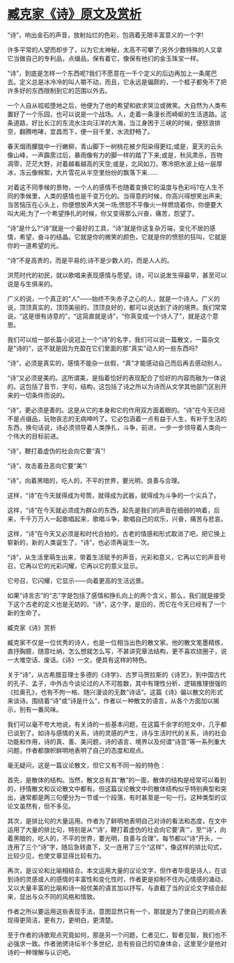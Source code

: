 # [臧克家《诗》原文及赏析](https://www.vrrw.net/wx/8920.html)

“诗”，响出金石的声音，放射灿烂的色彩，包涵着无限丰富意义的一个字!

许多平常的人望而却步了，以为它太神秘，太高不可攀了;另外少数特殊的人又拿它当做自己的专利品，点缀品，保有着它，像保有他们的金玉珠宝一样。

“诗”，到底是怎样一个东西呢?我们不愿意在一千个定义的后边再加上一条尾巴去。定义总是冰冷冷的叫人嚼不动，而且，它永远是偏颇的，一个框子都免不了把许多好的东西限制到它的范围以外去。

一个人自从呱呱堕地之后，他便为了他的希望和欲求哭泣或微笑。大自然为人类布置好了一个乐园，也可以说是一个战场。人，走着一条漫长而崎岖的生活道路。这条道路，好比长江的东流水注向汪洋的大海，当江身困于三峡的时候，便怒浪排空，翻腾咆哮，宜昌而下，便一目千里，水流舒畅了。



春天烟雨朦胧中一行嫩柳，青山脚下一树桃花被夕阳染得更红;或是，夏天的云头像山峰，一声霹雳过后，暴雨像有力的脚一样的踏了下来;或是，秋风肃杀，百物凋零，茫茫大野，对着越看越高的天空;或是，北风如刀，寒冷把水波上结一层厚冰，冻云像棉絮，大片雪花从半空里纷纷的飘落下来……

对着这不同季候的景物，一个人的感情不也随着变换它的温度与色彩吗?在人生不同的季候里，人类的感情也是千变万化的。当得意的时候，你高兴得想笑出声来;当苦恼压在心头上，你便想放声大哭一场;愤怒不平像火一样燃烧着你，你便要大叫大闹;为了一个希望挣扎的时候，你又变得那么兴奋，痛苦，怨望了。

“诗”是什么?“诗”就是一个最好的工具，“诗”就是你这复杂万端，变化不居的感情，希望，奋斗的结晶。它就是你的微笑的颜色，它就是你的愤怒的狂叫，它就是你的一道希望的光。

“诗”不是高贵的，而是平易的;诗不是少数人的，而是人人的。

洪荒时代的初民，就以歌唱来表现感情与愿望。诗，可以说发生得最早，甚至可以说是与生俱来的。

广义的说，一个真正的“人”——始终不失赤子之心的人，就是一个诗人。广义的说，顶顶真实的，顶顶美丽的，顶顶良好的，都可以说达到了诗的境界。我们常常说，“这是很有诗意的”，“这简直就是诗”，“你真变成一个诗人了”，就是这个意思。

我们可以给一部长篇小说冠上一个“诗”的名字，我们可以说一篇散文，一篇杂文是“诗的”，这不就是因为充盈在它们里面的那“真实”动人的一些东西吗?

“诗”，必须是真实的，感情不能杂一丝假，“真”才能感动自己而后再去感动别人。

“诗”又必须是美的。这所谓美，是指着恰好的表现配合了恰好的内容而融为一体说的。这包括了音节，字句，结构，这包括了诗之所以为诗而从文学其他部门区别开来的一切条件而说的。

“诗”，更必须是善的。这是从它的本身和它的作用双方面着眼的。“诗”在今天已经不是点缀品，玩物丧志的无病呻吟了。它必包涵着一点有益于人生，有补于生活的东西，换句话说，诗必须领导着人类挣扎，斗争，前进，一步一步领导着人类向一个伟大的目标前进。

“诗”，鞭打着虚伪的社会向它要“真”!

“诗”，攻击着丑恶向它要“美”!

“诗”，向着黑暗的，吃人的，不平的世界，要光明，良善与合理。

这样，“诗”在今天就得成为号筒，就得成为武器，就得成为斗争的一个尖兵了。

这样，“诗”在今天就必须成为群众的东西，起先是我们的声音在细弱的响着，后来，千千万万人一起歌唱起来，歌唱斗争，歌唱自己的欢乐，兴奋，痛苦与悲哀。

这样，“诗”在今天又必须是和时代合拍的。古老的情感和形式取消了吧，把它换上崭新的，新的人类诞生了，“诗”，也必须再诞生一次。

“诗”，从生活里萌生出来，带着生活赋予的声音，光彩和意义，它再以它的声音号召，它再以它的光彩闪耀，它再以它的意义显示。

它号召，它闪耀，它显示——向着更高的生活远景。

如果“诗言志”的“志”字是包括了感情和挣扎向上的两个含义，那么，我们就是接受下这个古老的定义也是无妨的。“诗”，这个字，是旧的，而它在今天已经有了一个新的生命了。

臧克家《诗》赏析

臧克家不仅是一位优秀的诗人，也是一位相当出色的散文家。他的散文笔墨精练，直抒胸臆，随意吐纳，怎么想就怎么写，不甚讲究章法结构，更不喜欢绕圈子，说一大堆空话、废话。《诗》一文，便具有这样的特色。

关于“诗”，从古希腊亚理士多德的《诗学》、古罗马贺拉斯的《诗艺》，到中国古代的孔子、孟子，中外古今谈论过的人不可胜数，其中有理性分析、逻辑推理很强的《拉奥孔》，也有不拘一格、随兴漫谈的无数“诗话”。这篇《诗》偏以散文的形式来谈诗。围绕着“诗”或“诗是什么”，作者以一种散文的语言，从各个方面加以揭示，别有一番风味。

我们可以毫不夸大地说，有关诗的一些基本问题，在这篇千余字的短文中，几乎都已谈到了。如诗与感情的关系，诗的灵感的产生，诗与生活时代的关系，诗的社会功能和作用，诗的真、善、美问题，诗的语言、境界以及何谓“诗意”等一系列重大问题，作者都旗帜鲜明地表明了自己的态度和观点。

毫无疑问，这是一篇议论散文，但它又有不同一般的特色：

首先，是散体的结构。当然，散文总有其“散”的一面，散体的结构是经常可以看到的，抒情散文和议论散文中都有。但这篇议论散文中的散体结构似乎特别典型和突出，通常都是两三句便分为一节或一个段落，有时甚至是一句一行。这种类型的议论文虽然有，但不多见。

其次，是排比句的大量运用。作者为了鲜明地表明自己对诗的看法和态度，在文中运用了大量的排比句，特别是从“‘诗’，鞭打着虚伪的社会向它要‘真’”，至“‘诗’，向着黑暗的，吃人的，不平的世界，要光明，良善与合理”。每节都以“诗”开头，一连用了三个“诗”字，随后急转直下，又一连用了三个“这样”，像这样的排比句式，比较少见，也使文章显得比较有力。

再次，是议论和比喻相结合。本文运用大量的议论文字，但作者毕竟是诗人，在谈到诗的灵感或人的感情的丰富性和变化性时，作者更是抑制不住内心情感的涌动，又以大量丰富的比喻和诗一般优美的语言加以抒写，与直截了当的议论文字结合起来，显出与众不同的风格和情致。

作者之所以要运用这些表现手法，意图显然只有一个，那就是为了使自己的观点表现得更简洁，更有力，更明白，更清楚。

至于作者的诗歌观点究竟如何，那是另一个问题，仁者见仁，智者见智，我们也不必强求一致。作者驰骋诗坛半个多世纪，总有些自己的切身体会，这里至少是他对诗的一种理解与认识吧。

